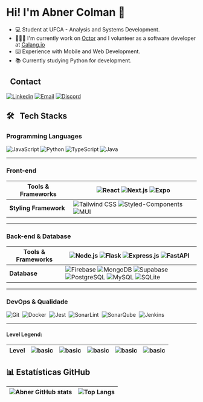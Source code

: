 # Hi! I'm Abner Colman 👋

* 💻 Student at UFCA - Analysis and Systems Development.
* 👨🏻‍💻 I'm currently work on [Octor](https://octor.com.br/) and I volunteer as a software developer at [Calang.io](https://www.linkedin.com/company/calang-io-empresa-j%C3%BAnior-de-desenvolvimento-de-software/mycompany/)
* ⌨️ Experience with Mobile and Web Development.
* 📚 Currently studying Python for development.

## &nbsp; Contact
[![Linkedin](https://img.shields.io/badge/Linkedin-0077B5.svg?style=flat&logo=linkedin&logoColor=white)](https://www.linkedin.com/in/abnercoolman/)
[![Email](https://img.shields.io/badge/Gmail-D14836?style=flat&logo=gmail&logoColor=white)](mailto:abnercoolman@gmail.com)
[![Discord](https://img.shields.io/badge/Discord-7289DA?style=flat&logo=discord&logoColor=white)](https://discord.com/user/abnercoolman)

<!--![Abner GitHub stats](https://github-readme-stats.vercel.app/api?username=abnercoolman&show_icons=true&theme=github_dark_dimmed)

![Top Langs](https://github-readme-stats.vercel.app/api/top-langs/?username=abnercoolman&layout=compact&langs_count=10)

Para usar se quiser esconder linguagens: &hide=css,scss,html,python,javascript -->

## 🛠️ &nbsp; Tech Stacks

### Programming Languages

![JavaScript](https://img.shields.io/badge/JavaScript-▣▣▣▣▢-2ECC71?style=flat&logo=javascript&logoColor=white) ![Python](https://img.shields.io/badge/Python-▣▣▣▣▢-2ECC71?style=flat&logo=python&logoColor=white) ![TypeScript](https://img.shields.io/badge/TypeScript-▣▣▣▢▢-F1C40F?style=flat&logo=typescript&logoColor=white) ![Java](https://img.shields.io/badge/Java-▣▣▣▢▢-%23F1C40F.svg?style=flat&logo=openjdk&logoColor=white)

- - -

### Front-end

| **Tools & Frameworks** | ![React](https://img.shields.io/badge/React-▣▣▣▣▢-2ECC71?style=flat&logo=react&logoColor=61DAFB) ![Next.js](https://img.shields.io/badge/Next.js-▣▣▣▢▢-F1C40F?style=flat&logo=next.js&logoColor=white) ![Expo](https://img.shields.io/badge/Expo-▣▣▣▢▢-F1C40F?style=flat&logo=expo&logoColor=#FFF) |
| --- | --- |
| **Styling Framework** | ![Tailwind CSS](https://img.shields.io/badge/Tailwind_CSS-▣▣▣▣▢-2ECC71?style=flat&logo=tailwind-css&logoColor=white) ![Styled-Components](https://img.shields.io/badge/Styled--Components-▣▣▣▢▢-F1C40F?style=flat&logo=styled-components&logoColor=white) ![MUI](https://img.shields.io/badge/Material_UI-▣▣▢▢▢-%23E67E22.svg?style=flat&logo=mui&logoColor=white) |

- - -

### Back-end & Database

| **Tools & Frameworks** | ![Node.js](https://img.shields.io/badge/Node.js-▣▣▣▣▢-2ECC71?style=flat&logo=node.js&logoColor=white) ![Flask](https://img.shields.io/badge/Flask-▣▣▣▣▢-%232ECC71.svg?style=flat&logo=flask&logoColor=white) ![Express.js](https://img.shields.io/badge/Express-▣▣▣▢▢-%23F1C40F.svg?style=flat&logo=express&&logoColor=white) ![FastAPI](https://img.shields.io/badge/FastAPI-▣▣▣▢▢-F1C40F?style=flat&logo=fastapi&logoColor=white) |
| --- | --- |
| **Database** | ![Firebase](https://img.shields.io/badge/Firebase-▣▣▣▢▢-%23F1C40F.svg?style=flat&logo=firebase) ![MongoDB](https://img.shields.io/badge/MongoDB-▣▣▣▢▢-F1C40F?style=flat&logo=mongodb&logoColor=white) ![Supabase](https://img.shields.io/badge/Supabase-▣▣▣▢▢-F1C40F?style=flat&logo=supabase&logoColor=white) ![PostgreSQL](https://img.shields.io/badge/PostgreSQL-▣▣▢▢▢-E67E22?style=flat&logo=postgresql&logoColor=white) ![MySQL](https://img.shields.io/badge/MySQL-▣▣▢▢▢-E67E22?style=flat&logo=mysql&logoColor=white) ![SQLite](https://img.shields.io/badge/sqlite-▣▣▢▢▢-%23E67E22.svg?style=flat&logo=sqlite&logoColor=white) |

- - -

### DevOps & Qualidade
![Git](https://img.shields.io/badge/Git-▣▣▣▣▢-2ECC71?style=flat&logo=git&logoColor=white)&nbsp;
![Docker](https://img.shields.io/badge/Docker-▣▣▣▢▢-%23F1C40F.svg?style=flat&logo=docker&logoColor=white)&nbsp;
![Jest](https://img.shields.io/badge/Jest-▣▢▢▢▢-E74C3C?style=flat&logo=Jest&logoColor=white)&nbsp;
![SonarLint](https://img.shields.io/badge/SonarLint-▣▢▢▢▢-E74C3C?style=flat&logo=SONARLINT&logoColor=white)&nbsp;
![SonarQube](https://img.shields.io/badge/SonarQube-▣▢▢▢▢-E74C3C?style=flat&logo=sonarqube&logoColor=4E9BCD)&nbsp;
![Jenkins](https://img.shields.io/badge/Jenkins-▣▢▢▢▢-%23E74C3C.svg?style=flat&logo=jenkins&logoColor=white)&nbsp;

- - -

#### **Level Legend:**
| Level | ![basic](https://img.shields.io/badge/Basic-▣▢▢▢▢-E74C3C) | ![basic](https://img.shields.io/badge/Basic--Intermediate-▣▣▢▢▢-E67E22) | ![basic](https://img.shields.io/badge/Intermediate-▣▣▣▢▢-F1C40F) | ![basic](https://img.shields.io/badge/Advanced-▣▣▣▣▢-2ECC71) | ![basic](https://img.shields.io/badge/Expert-▣▣▣▣▣-039BE5) |
|-------|---------|--------------|----------|--------|--------|


<!--
![]()&nbsp;
![]()&nbsp;
<!-- Para atualizar as badges: https://github.com/Ileriayo/markdown-badges?tab=readme-ov-file
-->

## 📊 Estatísticas GitHub

| ![Abner GitHub stats](https://github-readme-stats.vercel.app/api?username=abnercoolman&show_icons=true&theme=github_dark_dimmed) | ![Top Langs](https://github-readme-stats.vercel.app/api/top-langs/?username=abnercoolman&layout=compact&langs_count=10) |
| --- | --- |

<!--![Abner GitHub stats](https://github-readme-stats.vercel.app/api?username=abnercoolman&show_icons=true&theme=github_dark_dimmed)

![Top Langs](https://github-readme-stats.vercel.app/api/top-langs/?username=abnercoolman&layout=compact&langs_count=10)

Para usar se quiser esconder linguagens: &hide=css,scss,html,python,javascript -->
